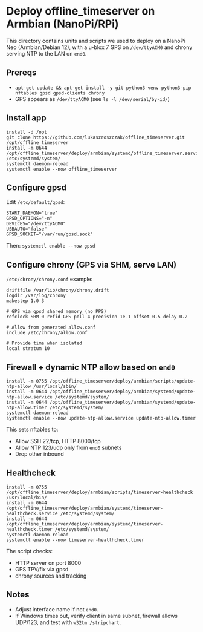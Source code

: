 # Deploy offline_timeserver on Armbian (NanoPi/RPi)

This directory contains units and scripts we used to deploy on a NanoPi Neo (Armbian/Debian 12), with a u-blox 7 GPS on `/dev/ttyACM0` and chrony serving NTP to the LAN on `end0`.

## Prereqs
- `apt-get update && apt-get install -y git python3-venv python3-pip nftables gpsd gpsd-clients chrony`
- GPS appears as `/dev/ttyACM0` (see `ls -l /dev/serial/by-id/`)

## Install app
```
install -d /opt
git clone https://github.com/lukaszroszczak/offline_timeserver.git /opt/offline_timeserver
install -m 0644 /opt/offline_timeserver/deploy/armbian/systemd/offline_timeserver.service /etc/systemd/system/
systemctl daemon-reload
systemctl enable --now offline_timeserver
```

## Configure gpsd
Edit `/etc/default/gpsd`:
```
START_DAEMON="true"
GPSD_OPTIONS="-n"
DEVICES="/dev/ttyACM0"
USBAUTO="false"
GPSD_SOCKET="/var/run/gpsd.sock"
```
Then: `systemctl enable --now gpsd`

## Configure chrony (GPS via SHM, serve LAN)
`/etc/chrony/chrony.conf` example:
```
driftfile /var/lib/chrony/chrony.drift
logdir /var/log/chrony
makestep 1.0 3

# GPS via gpsd shared memory (no PPS)
refclock SHM 0 refid GPS poll 4 precision 1e-1 offset 0.5 delay 0.2

# Allow from generated allow.conf
include /etc/chrony/allow.conf

# Provide time when isolated
local stratum 10
```

## Firewall + dynamic NTP allow based on `end0`
```
install -m 0755 /opt/offline_timeserver/deploy/armbian/scripts/update-ntp-allow /usr/local/sbin/
install -m 0644 /opt/offline_timeserver/deploy/armbian/systemd/update-ntp-allow.service /etc/systemd/system/
install -m 0644 /opt/offline_timeserver/deploy/armbian/systemd/update-ntp-allow.timer /etc/systemd/system/
systemctl daemon-reload
systemctl enable --now update-ntp-allow.service update-ntp-allow.timer
```
This sets nftables to:
- Allow SSH 22/tcp, HTTP 8000/tcp
- Allow NTP 123/udp only from `end0` subnets
- Drop other inbound

## Healthcheck
```
install -m 0755 /opt/offline_timeserver/deploy/armbian/scripts/timeserver-healthcheck /usr/local/bin/
install -m 0644 /opt/offline_timeserver/deploy/armbian/systemd/timeserver-healthcheck.service /etc/systemd/system/
install -m 0644 /opt/offline_timeserver/deploy/armbian/systemd/timeserver-healthcheck.timer /etc/systemd/system/
systemctl daemon-reload
systemctl enable --now timeserver-healthcheck.timer
```
The script checks:
- HTTP server on port 8000
- GPS TPV/fix via gpsd
- chrony sources and tracking

## Notes
- Adjust interface name if not `end0`.
- If Windows times out, verify client in same subnet, firewall allows UDP/123, and test with `w32tm /stripchart`.
